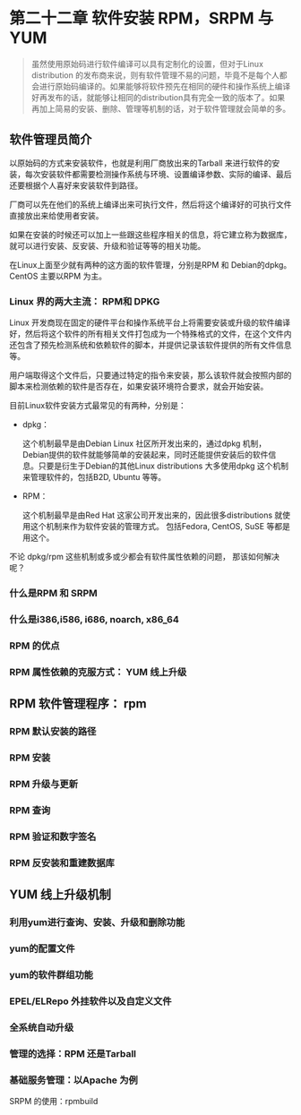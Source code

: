 # 第二十二章 软件安装 RPM，SRPM 与 YUM

> 虽然使用原始码进行软件编译可以具有定制化的设置，但对于Linux distribution 的发布商来说，则有软件管理不易的问题，毕竟不是每个人都会进行原始码编译的。如果能够将软件预先在相同的硬件和操作系统上编译好再发布的话，就能够让相同的distribution具有完全一致的版本了。如果再加上简易的安装、删除、管理等机制的话，对于软件管理就会简单的多。

## 软件管理员简介

以原始码的方式来安装软件，也就是利用厂商放出来的Tarball 来进行软件的安装，每次安装软件都需要检测操作系统与环境、设置编译参数、实际的编译、最后还要根据个人喜好来安装软件到路径。

厂商可以先在他们的系统上编译出来可执行文件，然后将这个编译好的可执行文件直接放出来给使用者安装。

如果在安装的时候还可以加上一些跟这些程序相关的信息，将它建立称为数据库，就可以进行安装、反安装、升级和验证等等的相关功能。

在Linux上面至少就有两种的这方面的软件管理，分别是RPM 和 Debian的dpkg。CentOS 主要以RPM 为主。

### Linux 界的两大主流： RPM和 DPKG

Linux 开发商现在固定的硬件平台和操作系统平台上将需要安装或升级的软件编译好，然后将这个软件的所有相关文件打包成为一个特殊格式的文件，在这个文件内还包含了预先检测系统和依赖软件的脚本，并提供记录该软件提供的所有文件信息等。

用户端取得这个文件后，只要通过特定的指令来安装，那么该软件就会按照内部的脚本来检测依赖的软件是否存在，如果安装环境符合要求，就会开始安装。

目前Linux软件安装方式最常见的有两种，分别是：

* dpkg：

	这个机制最早是由Debian Linux 社区所开发出来的，通过dpkg 机制，Debian提供的软件就能够简单的安装起来，同时还能提供安装后的软件信息。只要是衍生于Debian的其他Linux distributions 大多使用dpkg 这个机制来管理软件的，包括B2D, Ubuntu 等等。

* RPM：

	这个机制最早是由Red Hat 这家公司开发出来的，因此很多distributions 就使用这个机制来作为软件安装的管理方式。 包括Fedora, CentOS, SuSE 等都是用这个。

不论 dpkg/rpm 这些机制或多或少都会有软件属性依赖的问题， 那该如何解决呢？

### 什么是RPM 和 SRPM



### 什么是i386,i586, i686, noarch, x86_64



### RPM 的优点



### RPM 属性依赖的克服方式： YUM 线上升级



## RPM 软件管理程序： rpm

### RPM 默认安装的路径



### RPM 安装



### RPM 升级与更新



### RPM 查询



### RPM 验证和数字签名



### RPM 反安装和重建数据库



## YUM 线上升级机制

### 利用yum进行查询、安装、升级和删除功能



### yum的配置文件



### yum的软件群组功能



### EPEL/ELRepo 外挂软件以及自定义文件



### 全系统自动升级



### 管理的选择：RPM 还是Tarball



### 基础服务管理：以Apache 为例



SRPM 的使用：rpmbuild











